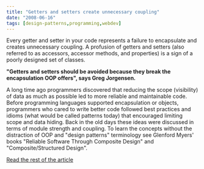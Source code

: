 ```yaml
---
title: "Getters and setters create unnecessary coupling"
date: "2008-06-16"
tags: [design-patterns,programming,webdev]
---
```


Every getter and setter in your code represents a failure to encapsulate and creates unnecessary coupling. A profusion of getters and setters (also referred to as accessors, accessor methods, and properties) is a sign of a poorly designed set of classes.

**"Getters and setters should be avoided because they break the encapsulation OOP offers", says Greg Jorgensen.**

A long time ago programmers discovered that reducing the scope (visibility) of data as much as possible led to more reliable and maintainable code. Before programming languages supported encapsulation or objects, programmers who cared to write better code followed best practices and idioms (what would be called patterns today) that encouraged limiting scope and data hiding. Back in the old days these ideas were discussed in terms of module strength and coupling. To learn the concepts without the distraction of OOP and "design patterns" terminology see Glenford Myers' books "Reliable Software Through Composite Design" and "Composite/Structured Design".

[Read the rest of the article](http://typicalprogrammer.com/?p=23)

